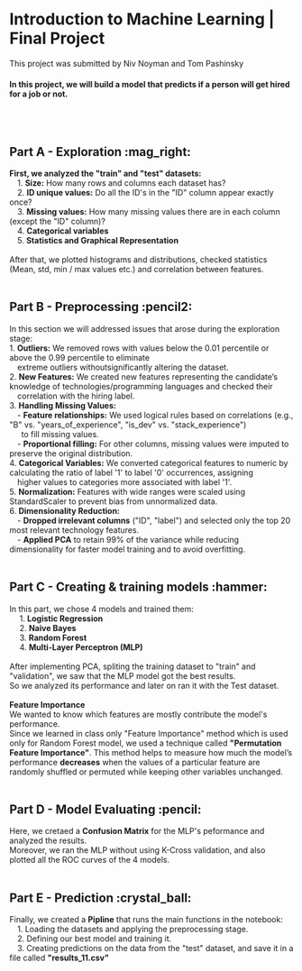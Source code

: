 <h1>Introduction to Machine Learning | Final Project</h1>
    
This project was submitted by Niv Noyman and Tom Pashinsky<br>

#### In this project, we will build a model that predicts if a person will get hired for a job or not.
<br>
<br>
<h2>Part A - Exploration :mag_right:</h2>
<b>First, we analyzed the "train" and "test" datasets:</b><br>
&emsp;1. <b>Size:</b> How many rows and columns each dataset has?<br> 
&emsp;2. <b>ID unique values:</b> Do all the ID's in the "ID" column appear exactly once?<br>
&emsp;3. <b>Missing values:</b> How many missing values there are in each column (except the "ID" column)?<br>
&emsp;4. <b>Categorical variables</b><br>
&emsp;5. <b>Statistics and Graphical Representation</b><br><br>
After that, we plotted histograms and distributions, checked statistics (Mean, std, min / max values etc.) and correlation between features.
<br>
<br>
<h2>Part B - Preprocessing :pencil2:</h2>
In this section we will addressed issues that arose during the exploration stage:<br>
1. <b>Outliers:</b> We removed rows with values below the 0.01 percentile or above the 0.99 percentile to eliminate<br>
&emsp;extreme outliers withoutsignificantly altering the dataset.<br>
2. <b>New Features:</b> We created new features representing the candidate’s knowledge of technologies/programming languages and checked their<br>
&emsp;correlation with the hiring label.<br>
3. <b>Handling Missing Values:</b><br>
&emsp;- <b>Feature relationships:</b> We used logical rules based on correlations (e.g., "B" vs. "years_of_experience", "is_dev" vs. "stack_experience")<br>
&emsp;&ensp;to fill missing values.<br>
&emsp;- <b>Proportional filling:</b> For other columns, missing values were imputed to preserve the original distribution.<br>
4. <b>Categorical Variables:</b> We converted categorical features to numeric by calculating the ratio of label '1' to label '0' occurrences, assigning<br>
&emsp;higher values to categories more associated with label '1'.<br>
5. <b>Normalization:</b> Features with wide ranges were scaled using StandardScaler to prevent bias from unnormalized data.<br>
6. <b>Dimensionality Reduction:</b><br>
&emsp;- <b>Dropped irrelevant columns</b> ("ID", "label") and selected only the top 20 most relevant technology features.<br>
&emsp;- <b>Applied PCA</b> to retain 99% of the variance while reducing dimensionality for faster model training and to avoid overfitting.
<br>
<br>
<h2>Part C - Creating & training models :hammer:</h2>
In this part, we chose 4 models and trained them:<br>
&emsp; 1. <b>Logistic Regression</b><br>
&emsp; 2. <b>Naive Bayes</b><br>
&emsp; 3. <b>Random Forest</b><br>
&emsp; 4. <b>Multi-Layer Perceptron (MLP)</b><br><br>
After implementing PCA, spliting the training dataset to "train" and "validation", we saw that the MLP model got the best results.<br>
So we analyzed its performance and later on ran it with the Test dataset.<br><br>
<b>Feature Importance</b><br>
We wanted to know which features are mostly contribute the model's performance.<br>
Since we learned in class only "Feature Importance" method which is used only for Random Forest model, we used a technique called <b>"Permutation Feature Importance"</b>. This method helps to measure how much the model’s performance <b>decreases</b> when the values of a particular feature are randomly shuffled or permuted while keeping other variables unchanged.
<br>
<br>
<h2>Part D - Model Evaluating :pencil:</h2>
Here, we cretaed a <b>Confusion Matrix</b> for the MLP's peformance and analyzed the results.<br>
Moreover, we ran the MLP without using K-Cross validation, and also plotted all the ROC curves of the 4 models.
<br>
<br>
<h2>Part E - Prediction :crystal_ball:</h2>
Finally, we created a <b>Pipline</b> that runs the main functions in the notebook:<br>
&emsp;1. Loading the datasets and applying the preprocessing stage.<br>
&emsp;2. Defining our best model and training it.<br>
&emsp;3. Creating predictions on the data from the "test" dataset, and save it in a file called <b>"results_11.csv"</b>


























